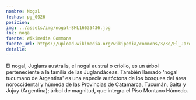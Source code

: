 ```yaml
---
nombre: Nogal
fechas: pg_0026
posicion: 
img: ../assets/img/nogal-BHL16635436.jpg
lnk: noga
fuente: Wikimedia Commons
fuente_url: https://upload.wikimedia.org/wikipedia/commons/3/3e/El_Jard%C3%ADn_bot%C3%A1nico_de_Buenos_Aires_%28Page_124%29_BHL16635436.jpg
detalle: 
---
```


<p>El nogal, Juglans australis, el nogal austral o criollo, es un árbol perteneciente a la familia de las Juglandáceas. También llamado 'nogal tucumano de Argentina' es una especie autóctona de los bosques del área noroccidental y húmeda de las Provincias de Catamarca, Tucumán, Salta y Jujuy (Argentina); árbol de magnitud, que integra el Piso Montano Húmedo.</p>

